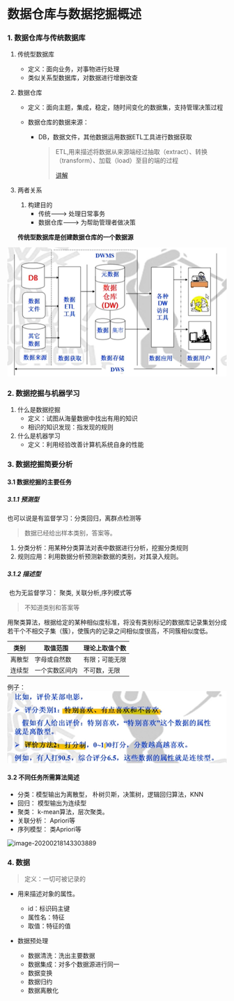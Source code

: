 # 数据仓库与数据挖掘概述

### 1. 数据仓库与传统数据库

1. 传统型数据库

   * 定义：面向业务，对事物进行处理
   * 类似关系型数据库，对数据进行增删改查

2. 数据仓库

   * 定义：面向主题，集成，稳定，随时间变化的数据集，支持管理决策过程

   * 数据仓库的数据来源：

     * DB，数据文件，其他数据运用数据ETL工具进行数据获取

       > ETL,用来描述将数据从来源端经过抽取（extract）、转换（transform）、加载（load）至目的端的过程
       >
       > [讲解](https://www.cnblogs.com/Little-Li/p/11084024.html)

3. 两者关系

   1. 构建目的
      * 传统---> 处理日常事务
      * 数据仓库---> 为帮助管理者做决策

   **传统型数据库是创建数据仓库的一个数据源**

![image-20200218143027668](image/数据仓库结构图.png)



### 2. 数据挖掘与机器学习

1. 什么是数据挖掘
   * 定义：试图从海量数据中找出有用的知识
   * 相识的知识发现：指发现的规则
2. 什么是机器学习
   * 定义：利用经验改善计算机系统自身的性能

### 3. 数据挖掘简要分析

#### 3.1 数据挖掘的主要任务

##### 3.1.1 预测型

也可以说是有监督学习：分类回归，离群点检测等

> 数据已经给出样本类别，答案等。

1. 分类分析：用某种分类算法对表中数据进行分析，挖掘分类规则
2. 规则应用：利用数据分析预测新数据的类别，对其录入规则。

##### 3.1.2 描述型

​	也为无监督学习： 聚类, 关联分析,序列模式等

>  不知道类别和答案等

​	用聚类算法，根据给定的某种相似度标准，将没有类别标记的数据库记录集划分成若干个不相交子集（簇），使簇内的记录之间相似度很高，不同簇相似度低。	



| 类别   | 取值范围       | 理论上取值个数 |
| ------ | -------------- | -------------- |
| 离散型 | 字母或自然数   | 有限；可能无限 |
| 连续型 | 一个实数区间内 | 不可数，无限   |

例子：![1](image\1.png)

#### 3.2 不同任务所需算法简述

* 分类：模型输出为离散型， 朴树贝斯，决策树，逻辑回归算法，KNN
* 回归： 模型输出为连续型
* 聚类： k-mean算法，层次聚类。
* 关联分析： Apriori等
* 序列模型： 类Apriori等

![image-20200218143303889](C:\Users\黄才龙\AppData\Roaming\Typora\typora-user-images\image-20200218143303889.png)

### 4. 数据

> 定义：一切可被记录的

* 用来描述对象的属性。
  * id：标识码主键
  * 属性名：特征
  * 取值：特征的值

* 数据预处理
  * 数据清洗：洗出主要数据
  * 数据集成：对多个数据源进行同一
  * 数据变换
  * 数据归约
  * 数据离散化

